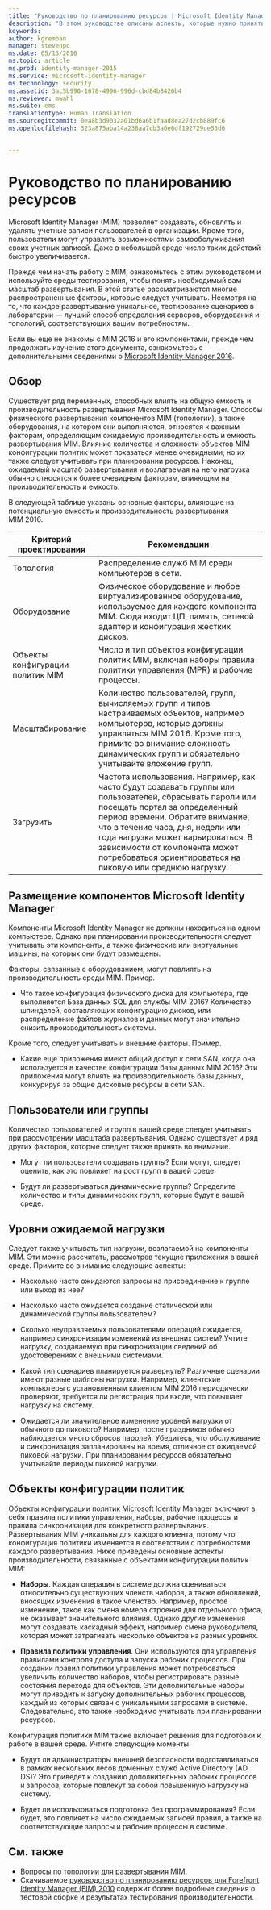```yaml
---
title: "Руководство по планированию ресурсов | Microsoft Identity Manager"
description: "В этом руководстве описаны аспекты, которые нужно принять во внимание перед развертыванием MIM 2016, включая уровни нагрузки и принятие решений по политике."
keywords: 
author: kgremban
manager: stevenpo
ms.date: 05/13/2016
ms.topic: article
ms.prod: identity-manager-2015
ms.service: microsoft-identity-manager
ms.technology: security
ms.assetid: 3ac5b990-1678-4996-996d-cbd84b8426b4
ms.reviewer: mwahl
ms.suite: ems
translationtype: Human Translation
ms.sourcegitcommit: 0ea8b3d9032a01bd6a6b1faad8ea27d2cb889fc6
ms.openlocfilehash: 323a875aba14a238aa7cb3a0e6df192729ce53d6


---
```


# Руководство по планированию ресурсов

Microsoft Identity Manager (MIM) позволяет создавать, обновлять и удалять учетные записи пользователей в организации. Кроме того, пользователи могут управлять возможностями самообслуживания своих учетных записей. Даже в небольшой среде число таких действий быстро увеличивается.

Прежде чем начать работу с MIM, ознакомьтесь с этим руководством и используйте среды тестирования, чтобы понять необходимый вам масштаб развертывания. В этой статье рассматриваются многие распространенные факторы, которые следует учитывать. Несмотря на то, что каждое развертывание уникальное, тестирование сценариев в лаборатории — лучший способ определения серверов, оборудования и топологий, соответствующих вашим потребностям.

Если вы еще не знакомы с MIM 2016 и его компонентами, прежде чем продолжать изучение этого документа, ознакомьтесь с дополнительными сведениями о [Microsoft Identity Manager 2016](/microsoft-identity-manager/understand-explore/microsoft-identity-manager-2016).

## Обзор
Существует ряд переменных, способных влиять на общую емкость и производительность развертывания Microsoft Identity Manager. Способы физического развертывания компонентов MIM (топологии), а также оборудования, на котором они выполняются, относятся к важным факторам, определяющим ожидаемую производительность и емкость развертывания MIM. Влияние количества и сложности объектов MIM конфигурации политик может показаться менее очевидными, но их также следует учитывать при планировании ресурсов. Наконец, ожидаемый масштаб развертывания и возлагаемая на него нагрузка обычно относятся к более очевидным факторам, влияющим на производительность и емкость.

В следующей таблице указаны основные факторы, влияющие на потенциальную емкость и производительность развертывания MIM 2016.

| Критерий проектирования | Рекомендации |
| ------------- | -------------- |
| Топология | Распределение служб MIM среди компьютеров в сети. |
| Оборудование | Физическое оборудование и любое виртуализированное оборудование, используемое для каждого компонента MIM. Сюда входит ЦП, память, сетевой адаптер и конфигурация жестких дисков. |
| Объекты конфигурации политик MIM | Число и тип объектов конфигурации политик MIM, включая наборы правила политики управления (MPR) и рабочие процессы. |
| Масштабирование | Количество пользователей, групп, вычисляемых групп и типов настраиваемых объектов, например компьютеров, которые должны управляться MIM 2016. Кроме того, примите во внимание сложность динамических групп и обязательно учитывайте вложение групп. |
| Загрузить | Частота использования. Например, как часто будут создавать группы или пользователей, сбрасывать пароли или посещать портал за определенный период времени. Обратите внимание, что в течение часа, дня, недели или года нагрузка может варьироваться. В зависимости от компонента может потребоваться ориентироваться на пиковую или среднюю нагрузку. |


## Размещение компонентов Microsoft Identity Manager

Компоненты Microsoft Identity Manager не должны находиться на одном компьютере. Однако при планировании производительности следует учитывать эти компоненты, а также физические или виртуальные машины, на которых они будут размещены.

Факторы, связанные с оборудованием, могут повлиять на производительность среды MIM. Пример.
- Что такое конфигурация физического диска для компьютера, где выполняется База данных SQL для службы MIM 2016? Количество шпинделей, составляющих конфигурацию дисков, или распределение файлов журналов и данных могут значительно снизить производительность системы.

Кроме того, следует учитывать и внешние факторы. Пример.
- Какие еще приложения имеют общий доступ к сети SAN, когда она используется в качестве конфигурации базы данных MIM 2016? Эти приложения могут влиять на производительность базы данных, конкурируя за общие дисковые ресурсы в сети SAN.


## Пользователи или группы
Количество пользователей и групп в вашей среде следует учитывать при рассмотрении масштаба развертывания. Однако существует и ряд других факторов, которые следует также принять во внимание.

- Могут ли пользователи создавать группы? Если могут, следует оценить, как это повлияет на рост групп в вашей среде.

- Будут ли развертываться динамические группы? Определите количество и типы динамических групп, которые будут в вашей среде.


## Уровни ожидаемой нагрузки
Следует также учитывать тип нагрузки, возлагаемой на компоненты MIM. Эти можно рассчитать, рассмотрев текущие приложения в вашей среде. Примите во внимание следующие аспекты:

- Насколько часто ожидаются запросы на присоединение к группе или выход из нее?

- Насколько часто ожидается создание статической или динамической группы пользователем?

- Сколько неуправляемых пользователями операций ожидается, например синхронизация изменений из внешних систем? Учтите нагрузку, создаваемую при синхронизации сведений об удостоверениях с внешними системами.

- Какой тип сценариев планируется развернуть? Различные сценарии имеют разные шаблоны нагрузки. Например, клиентские компьютеры с установленным клиентом MIM 2016 периодически проверяют, требуется ли регистрация при входе, что повышает нагрузку на систему.

- Ожидается ли значительное изменение уровней нагрузки от обычного до пикового? Например, после праздников обычно наблюдается много сбросов паролей. Убедитесь, что обслуживание и синхронизация запланированы на время, отличное от ожидаемой пиковой нагрузки. При планировании ресурсов обязательно учитывайте периоды пиковой нагрузки.


## Объекты конфигурации политик

Объекты конфигурации политик Microsoft Identity Manager включают в себя правила политики управления, наборы, рабочие процессы и правила синхронизации для конкретного развертывания. Развертывания MIM уникальны для каждого клиента, потому что конфигурация политики изменяется в соответствии с потребностями каждого развертывания. Ниже приведены основные аспекты производительности, связанные с объектами конфигурации политик MIM:

- **Наборы**. Каждая операция в системе должна оцениваться относительно существующих членств наборов, а также обновлений, вносящих изменения в такое членство. Например, простое изменение, такое как смена номера строения для отдельного офиса, не оказывает значительного влияния. Однако другие изменения могут создавать каскадный эффект, например смена руководителя, которая может затрагивать несколько объектов на разных уровнях.

- **Правила политики управления**. Они используются для управления правилами контроля доступа и запуска рабочих процессов. При создании правил политики управления может потребоваться увеличить количество наборов, чтобы регистрировать разные состояния перехода для объектов. Эти дополнительные наборы могут приводить к запуску дополнительных рабочих процессов, каждый из которых связан с уникальными запросами в системе. Следовательно, это также необходимо учитывать при планировании ресурсов.

Конфигурация политики MIM также включает решения для подготовки к работе в вашей среде. Учтите следующие моменты.

- Будут ли администраторы внешней безопасности подготавливаться в рамках нескольких лесов доменных служб Active Directory (AD DS)? Это приведет к созданию дополнительных рабочих процессов и запросов, которые повлекут за собой повышенную нагрузку на систему.

- Будет ли использоваться подготовка без программирования? Если будет, это повлияет на число ожидаемых записей правил, а также на соответствующие запросы и рабочие процессы в системе.


## См. также
- [Вопросы по топологии для развертывания MIM.](topology-considerations.md)
- Скачиваемое [руководство по планированию ресурсов для Forefront Identity Manager (FIM) 2010](http://go.microsoft.com/fwlink/?LinkId=200180) содержит более подробные сведения о тестовой сборке и результатах тестирования производительности.



<!--HONumber=Jun16_HO4-->


